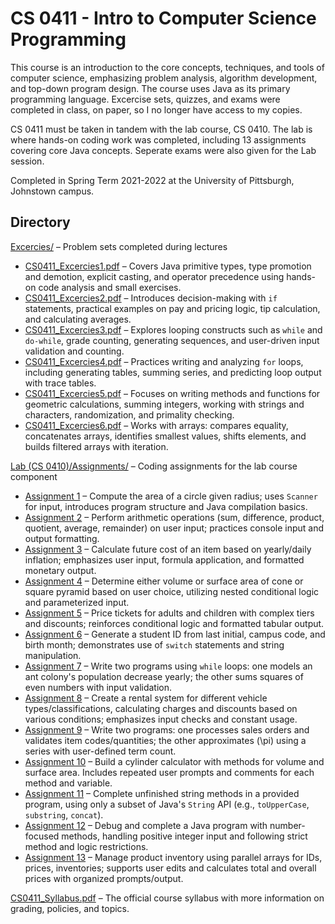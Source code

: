 # CS 0411 - Intro to Computer Science Programming

This course is an introduction to the core concepts, techniques, and tools of computer science, emphasizing problem analysis, algorithm development, and top-down program design. The course uses Java as its primary programming language. Excercise sets, quizzes, and exams were completed in class, on paper, so I no longer have access to my copies.

CS 0411 must be taken in tandem with the lab course, CS 0410. The lab is where hands-on coding work was completed, including 13 assignments covering core Java concepts. Seperate exams were also given for the Lab session.

Completed in Spring Term 2021-2022 at the University of Pittsburgh, Johnstown campus.

## Directory

[Excercies/](Excercies) – Problem sets completed during lectures  
  - [CS0411_Excercies1.pdf](Excercies/CS0411_Excercies1.pdf) – Covers Java primitive types, type promotion and demotion, explicit casting, and operator precedence using hands-on code analysis and small exercises.
- [CS0411_Excercies2.pdf](Excercies/CS0411_Excercies2.pdf) – Introduces decision-making with `if` statements, practical examples on pay and pricing logic, tip calculation, and calculating averages.
- [CS0411_Excercies3.pdf](Excercies/CS0411_Excercies3.pdf) – Explores looping constructs such as `while` and `do-while`, grade counting, generating sequences, and user-driven input validation and counting.
- [CS0411_Excercies4.pdf](Excercies/CS0411_Excercies4.pdf) – Practices writing and analyzing `for` loops, including generating tables, summing series, and predicting loop output with trace tables.
- [CS0411_Excercies5.pdf](Excercies/CS0411_Excercies5.pdf) – Focuses on writing methods and functions for geometric calculations, summing integers, working with strings and characters, randomization, and primality checking.
- [CS0411_Excercies6.pdf](Excercies/CS0411_Excercies6.pdf) – Works with arrays: compares equality, concatenates arrays, identifies smallest values, shifts elements, and builds filtered arrays with iteration.


[Lab (CS 0410)/Assignments/](Lab%20(CS%200410)/Assignments) – Coding assignments for the lab course component  
- [Assignment 1](Lab%20(CS%200410)/Assignments/Assignment%201) – Compute the area of a circle given radius; uses `Scanner` for input, introduces program structure and Java compilation basics.
- [Assignment 2](Lab%20(CS%200410)/Assignments/Assignment%202) – Perform arithmetic operations (sum, difference, product, quotient, average, remainder) on user input; practices console input and output formatting.
- [Assignment 3](Lab%20(CS%200410)/Assignments/Assignment%203) – Calculate future cost of an item based on yearly/daily inflation; emphasizes user input, formula application, and formatted monetary output.
- [Assignment 4](Lab%20(CS%200410)/Assignments/Assignment%204) – Determine either volume or surface area of cone or square pyramid based on user choice, utilizing nested conditional logic and parameterized input.
- [Assignment 5](Lab%20(CS%200410)/Assignments/Assignment%205) – Price tickets for adults and children with complex tiers and discounts; reinforces conditional logic and formatted tabular output.
- [Assignment 6](Lab%20(CS%200410)/Assignments/Assignment%206) – Generate a student ID from last initial, campus code, and birth month; demonstrates use of `switch` statements and string manipulation.
- [Assignment 7](Lab%20(CS%200410)/Assignments/Assignment%207) – Write two programs using `while` loops: one models an ant colony's population decrease yearly; the other sums squares of even numbers with input validation.
- [Assignment 8](Lab%20(CS%200410)/Assignments/Assignment%208) – Create a rental system for different vehicle types/classifications, calculating charges and discounts based on various conditions; emphasizes input checks and constant usage.
- [Assignment 9](Lab%20(CS%200410)/Assignments/Assignment%209) – Write two programs: one processes sales orders and validates item codes/quantities; the other approximates \(\pi\) using a series with user-defined term count.
- [Assignment 10](Lab%20(CS%200410)/Assignments/Assignment%2010) – Build a cylinder calculator with methods for volume and surface area. Includes repeated user prompts and comments for each method and variable.
- [Assignment 11](Lab%20(CS%200410)/Assignments/Assignment%2011) – Complete unfinished string methods in a provided program, using only a subset of Java's `String` API (e.g., `toUpperCase`, `substring`, `concat`).
- [Assignment 12](Lab%20(CS%200410)/Assignments/Assignment%2012) – Debug and complete a Java program with number-focused methods, handling positive integer input and following strict method and logic restrictions.
- [Assignment 13](Lab%20(CS%200410)/Assignments/Assignment%2013) – Manage product inventory using parallel arrays for IDs, prices, inventories; supports user edits and calculates total and overall prices with organized prompts/output.



[CS0411_Syllabus.pdf](CS0411_Syllabus.pdf) – The official course syllabus with more information on grading, policies, and topics.
